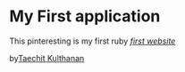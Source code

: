 # My First application

This pinteresting is my first ruby
[*first website*](http://taechit.com)

by[Taechit Kulthanan](http://taechitk.com)